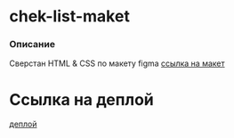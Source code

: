# chek-list-maket
### Описание
Сверстан HTML & CSS  по макету figma  [ссылка на макет](https://www.figma.com/design/zHuUDy5z2jZpdDWzOVBipJ/%D0%A2%D0%B5%D1%81%D1%82%D0%BE%D0%B2%D0%BE%D0%B5-%D0%B7%D0%B0%D0%B4%D0%B0%D0%BD%D0%B8%D0%B5?node-id=98-10642&t=YEZ1qj9spi3s1ByQ-1)
# Ссылка на деплой 
[деплой](https://georgykomkov.github.io/chek-list-maket/index.html)
